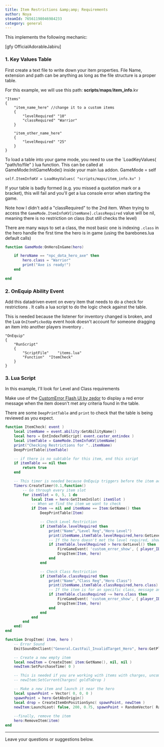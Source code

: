 ```yaml
---
title: Item Restrictions &amp;amp; Requirements
author: Noya
steamId: 76561198046984233
category: general
---
```


This implements the following mechanic:

[gfy OfficialAdorableJabiru]

### 1. Key Values Table

First create a text file to write down your item properties. File Name, extension and path can be anything as long as the file structure is a proper table.

For this example, we will use this path: **scripts**/**maps**/**item_info**.kv

~~~
"Items"
{
    "item_name_here" //change it to a custom items
    {
        "levelRequired"	"10"
        "classRequired"	"Warrior" 
    }

    "item_other_name_here" 
    {
        "levelRequired"	"25"
    }
}
~~~

To load a table into your game mode, you need to use the `LoadKeyValues( "path/to/file" ) lua function. This can be called at GameMode:InitGameMode() inside your main lua addon. GameMode = self

~~~
self.ItemInfoKV = LoadKeyValues( "scripts/maps/item_info.kv" ) 
~~~

If your table is badly formed (e.g. you missed a quotation mark or a bracket), this will fail and you'll get a lua console error when starting the game.

Note how I didn't add a "classRequired" to the 2nd item. When trying to access the `GameMode.ItemInfoKV[itemNane].classRequired` value will be nil, meaning there is no restriction on class (but still checks the level)

There are many ways to set a class, the most basic one is indexing `.class` in the hero handle the first time the hero is in game (using the barebones.lua default calls)

~~~lua
function GameMode:OnHeroInGame(hero)

    if heroName == "npc_dota_hero_axe" then
        hero.class = "Warrior"
        print("Axe is ready!")
    end
    
end
~~~

### 2. OnEquip Ability Event

Add this datadriven event on every item that needs to do a check for restrictions
. It calls a lua script to do the logic check against the table.

This is needed because the listener for inventory changed is broken, and the Lua `OnItemPickedUp` event hook doesn't account for someone dragging an item into another players inventory
.

~~~
"OnEquip" 
{   
    "RunScript"
    {
        "ScriptFile"	"items.lua"
        "Function"	"ItemCheck"
    }
}
~~~

### 3. Lua Script

In this example, I'll look for Level and Class requirements

Make use of the [CustomError Flash UI by zedor](https://github.com/zedor/CustomError) to display a red error message when the item doesn't met any criteria found in the table.

There are some `DeepPrintTable` and `print` to check that the table is being reviewed as you expect.

~~~lua
function ItemCheck( event )
    local itemName = event.ability:GetAbilityName()
    local hero = EntIndexToHScript( event.caster_entindex )
    local itemTable = GameMode.ItemInfoKV[itemName]
    print("Checking Restrictions for "..itemName)
    DeepPrintTable(itemTable)

    -- if there is no subtable for this item, end this script
    if itemTable == nil then
        return true
    end

    -- This timer is needed because OnEquip triggers before the item actually being in inventory
    Timers:CreateTimer(0.1,function()
        -- Go through every item slot
        for itemSlot = 0, 5, 1 do 
            local Item = hero:GetItemInSlot( itemSlot )
            -- When we find the item we want to check
            if Item ~= nil and itemName == Item:GetName() then
                DeepPrintTable(Item)

                -- Check Level Restriction
                if itemTable.levelRequired then
                    print("Name","Level Req","Hero Level")
                    print(itemName,itemTable.levelRequired,hero:GetLevel())
                    -- If the hero doesn't met the level required, show message and call DropItem
                    if itemTable.levelRequired > hero:GetLevel() then
                        FireGameEvent( 'custom_error_show', { player_ID = pID, _error = "You need level "..itemTable.levelRequired.." to use this." } )
                        DropItem(Item, hero)
                    end 
                end

                -- Check Class Restriction
                if itemTable.classRequired then
                    print("Name","Class Req","Hero Class")
                    print(itemName,itemTable.classRequired,hero.class)
                    -- If the item is for an specific class, message and drop
                    if itemTable.classRequired ~= hero.class then
                        FireGameEvent( 'custom_error_show', { player_ID = pID, _error = "Requires ".. hero.class .." to use." } )
                        DropItem(Item, hero)
                    end
                end
            end
        end
    end)
end

function DropItem( item, hero )
    -- Error Sound
    EmitSoundOnClient("General.CastFail_InvalidTarget_Hero", hero:GetPlayerOwner())

    -- Create a new empty item
    local newItem = CreateItem( item:GetName(), nil, nil )
    newItem:SetPurchaseTime( 0 )

    -- This is needed if you are working with items with charges, uncomment it if so.
    -- newItem:SetCurrentCharges( goldToDrop )

    -- Make a new item and launch it near the hero
    local spawnPoint = Vector( 0, 0, 0 )
    spawnPoint = hero:GetAbsOrigin()
    local drop = CreateItemOnPositionSync( spawnPoint, newItem )
    newItem:LaunchLoot( false, 200, 0.75, spawnPoint + RandomVector( RandomFloat( 50, 150 ) ) )
    
    --finally, remove the item
    hero:RemoveItem(item)
end

~~~

---

Leave your questions or suggestions below.